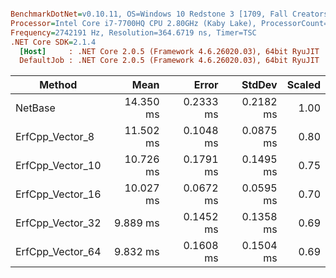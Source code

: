 ``` ini

BenchmarkDotNet=v0.10.11, OS=Windows 10 Redstone 3 [1709, Fall Creators Update] (10.0.16299.125)
Processor=Intel Core i7-7700HQ CPU 2.80GHz (Kaby Lake), ProcessorCount=8
Frequency=2742191 Hz, Resolution=364.6719 ns, Timer=TSC
.NET Core SDK=2.1.4
  [Host]     : .NET Core 2.0.5 (Framework 4.6.26020.03), 64bit RyuJIT
  DefaultJob : .NET Core 2.0.5 (Framework 4.6.26020.03), 64bit RyuJIT


```
|           Method |      Mean |     Error |    StdDev | Scaled |
|----------------- |----------:|----------:|----------:|-------:|
|          NetBase | 14.350 ms | 0.2333 ms | 0.2182 ms |   1.00 |
|  ErfCpp_Vector_8 | 11.502 ms | 0.1048 ms | 0.0875 ms |   0.80 |
| ErfCpp_Vector_10 | 10.726 ms | 0.1791 ms | 0.1495 ms |   0.75 |
| ErfCpp_Vector_16 | 10.027 ms | 0.0672 ms | 0.0595 ms |   0.70 |
| ErfCpp_Vector_32 |  9.889 ms | 0.1452 ms | 0.1358 ms |   0.69 |
| ErfCpp_Vector_64 |  9.832 ms | 0.1608 ms | 0.1504 ms |   0.69 |
